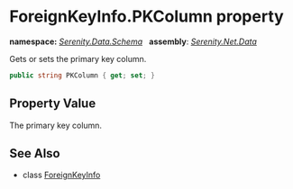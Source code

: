 # ForeignKeyInfo.PKColumn property
**namespace:** *[Serenity.Data.Schema](../../README.md#serenity.data.schema-namespace)*   **assembly**: *[Serenity.Net.Data](../../README.md)*

Gets or sets the primary key column.

```csharp
public string PKColumn { get; set; }
```

## Property Value

The primary key column.

## See Also

* class [ForeignKeyInfo](../ForeignKeyInfo.md)